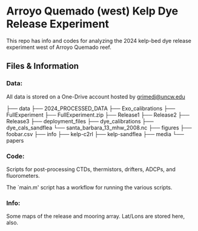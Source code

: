 # Arroyo Quemado (west) Kelp Dye Release Experiment

This repo has info and codes for analyzing the 2024 kelp-bed dye
release experiment west of Arroyo Quemado reef.

## Files & Information

### Data:

All data is stored on a One-Drive account hosted by grimedj@uncw.edu

├── data
    ├── 2024_PROCESSED_DATA
    ├── Exo_calibrations
    ├── FullExperiment
    ├── FullExperiment.zip
    ├── Release1
    ├── Release2
    ├── Release3
    ├── deployment_files
    ├── dye_calibrations
    ├── dye_cals_sandflea
    └── santa_barbara_13_mhw_2008.nc
├── figures
├── foobar.csv
├── info
├── kelp-c2rl
├── kelp-sandflea
├── media
└── papers

### Code:

Scripts for post-processing CTDs, thermistors, drifters, ADCPs, and fluorometers.

The `main.m' script has a workflow for running the various scripts. 

### Info:

Some maps of the release and mooring array. Lat/Lons are stored here, also.

